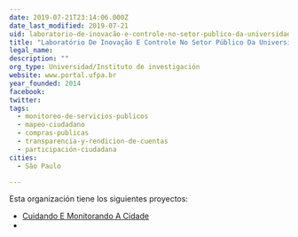 ```yaml
---
date: 2019-07-21T23:14:06.000Z
date_last_modified: 2019-07-21
uid: laboratorio-de-inovacão-e-controle-no-setor-publico-da-universidade-federal-do-para
title: "Laboratório De Inovação E Controle No Setor Público Da Universidade Federal Do Pará"
legal_name: 
description: ""
org_type: Universidad/Instituto de investigación
website: www.portal.ufpa.br
year_founded: 2014
facebook: 
twitter: 
tags:
  - monitoreo-de-servicios-publicos
  - mapeo-ciudadano
  - compras-publicas
  - transparencia-y-rendicion-de-cuentas
  - participación-ciudadana
cities: 
  - São Paulo

---
```


Esta organización tiene los siguientes proyectos:

- [Cuidando E Monitorando A Cidade](/i/cuidando-e-monitorando-a-cidade.html)
- [](/i/cuidando-e-monitorando-a-cidade.html)
